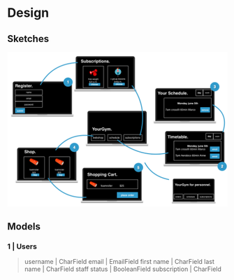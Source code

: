 # Design

## Sketches
![alt text][overview]

[overview]: https://github.com/LotteSuz/programmeerproject/blob/master/images/overview.png "Overview Sketch"


## Models

### 1 | Users
> username      | CharField
> email         | EmailField
> first name    | CharField
> last name     | CharField
> staff status  | BooleanField
> subscription  | CharField

